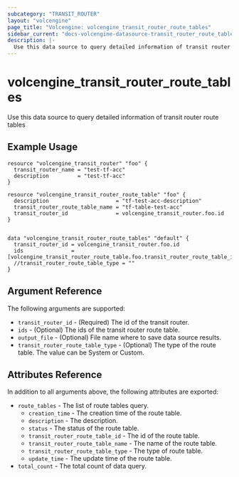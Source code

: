 ```yaml
---
subcategory: "TRANSIT_ROUTER"
layout: "volcengine"
page_title: "Volcengine: volcengine_transit_router_route_tables"
sidebar_current: "docs-volcengine-datasource-transit_router_route_tables"
description: |-
  Use this data source to query detailed information of transit router route tables
---
```

# volcengine_transit_router_route_tables
Use this data source to query detailed information of transit router route tables
## Example Usage
```hcl
resource "volcengine_transit_router" "foo" {
  transit_router_name = "test-tf-acc"
  description         = "test-tf-acc"
}

resource "volcengine_transit_router_route_table" "foo" {
  description                     = "tf-test-acc-description"
  transit_router_route_table_name = "tf-table-test-acc"
  transit_router_id               = volcengine_transit_router.foo.id
}


data "volcengine_transit_router_route_tables" "default" {
  transit_router_id = volcengine_transit_router.foo.id
  ids               = [volcengine_transit_router_route_table.foo.transit_router_route_table_id]
  //transit_router_route_table_type = ""
}
```
## Argument Reference
The following arguments are supported:
* `transit_router_id` - (Required) The id of the transit router.
* `ids` - (Optional) The ids of the transit router route table.
* `output_file` - (Optional) File name where to save data source results.
* `transit_router_route_table_type` - (Optional) The type of the route table. The value can be System or Custom.

## Attributes Reference
In addition to all arguments above, the following attributes are exported:
* `route_tables` - The list of route tables query.
    * `creation_time` - The creation time of the route table.
    * `description` - The description.
    * `status` - The status of the route table.
    * `transit_router_route_table_id` - The id of the route table.
    * `transit_router_route_table_name` - The name of the route table.
    * `transit_router_route_table_type` - The type of route table.
    * `update_time` - The update time of the route table.
* `total_count` - The total count of data query.


